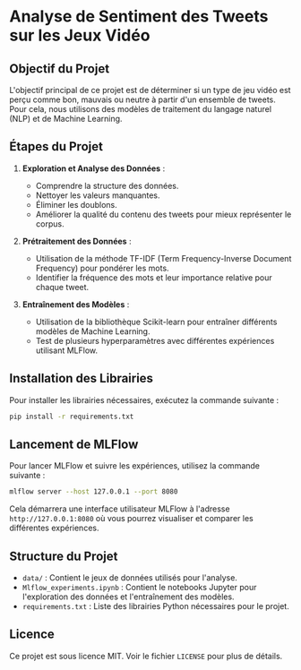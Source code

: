 # Analyse de Sentiment des Tweets sur les Jeux Vidéo

## Objectif du Projet

L'objectif principal de ce projet est de déterminer si un type de jeu vidéo est perçu comme bon, mauvais ou neutre à partir d'un ensemble de tweets. Pour cela, nous utilisons des modèles de traitement du langage naturel (NLP) et de Machine Learning.

## Étapes du Projet

1. **Exploration et Analyse des Données** : 
   - Comprendre la structure des données.
   - Nettoyer les valeurs manquantes.
   - Éliminer les doublons.
   - Améliorer la qualité du contenu des tweets pour mieux représenter le corpus.

2. **Prétraitement des Données** :
   - Utilisation de la méthode TF-IDF (Term Frequency-Inverse Document Frequency) pour pondérer les mots.
   - Identifier la fréquence des mots et leur importance relative pour chaque tweet.

3. **Entraînement des Modèles** :
   - Utilisation de la bibliothèque Scikit-learn pour entraîner différents modèles de Machine Learning.
   - Test de plusieurs hyperparamètres avec différentes expériences utilisant MLFlow.

## Installation des Librairies

Pour installer les librairies nécessaires, exécutez la commande suivante :

```bash
pip install -r requirements.txt
```

## Lancement de MLFlow

Pour lancer MLFlow et suivre les expériences, utilisez la commande suivante :

```bash
mlflow server --host 127.0.0.1 --port 8080 
```

Cela démarrera une interface utilisateur MLFlow à l'adresse `http://127.0.0.1:8080` où vous pourrez visualiser et comparer les différentes expériences.

## Structure du Projet

- `data/` : Contient le jeux de données utilisés pour l'analyse.
- `Mlflow_experiments.ipynb` : Contient le notebooks Jupyter pour l'exploration des données et l'entraînement des modèles.
- `requirements.txt` : Liste des librairies Python nécessaires pour le projet.

## Licence

Ce projet est sous licence MIT. Voir le fichier `LICENSE` pour plus de détails.
